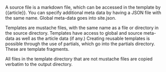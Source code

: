 A source file is a markdown file, which can be accessed in the template by {{article}}. You can specify additional meta data by having a JSON file with the same name. Global meta-data goes into site.json.

Templates are mustache files, with the same name as a file or directory in the source directory. Templates have access to global and source meta-data as well as the article data (if any.) Creating reusable templates is possible through the use of partials, which go into the partials directory. These are template fragments.

All files in the template directory that are not mustache files are copied verbatim to the output directory.
